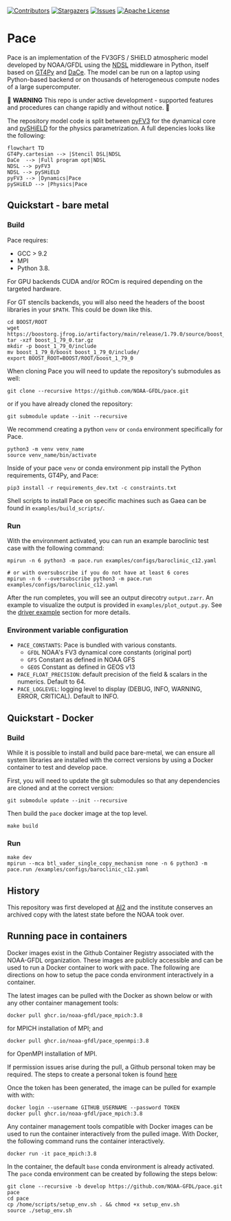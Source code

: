 [![Contributors][contributors-shield]][contributors-url]
[![Stargazers][stars-shield]][stars-url]
[![Issues][issues-shield]][issues-url]
[![Apache License][license-shield]][license-url]

# Pace

Pace is an implementation of the FV3GFS / SHiELD atmospheric model developed by NOAA/GFDL using the [NDSL](https://github.com/NOAA-GFDL/NDSL) middleware in Python, itself based on [GT4Py](https://github.com/GridTools/gt4py) and [DaCe](https://github.com/spcl/dace). The model can be run on a laptop using Python-based backend or on thousands of heterogeneous compute nodes of a large supercomputer.

🚧 **WARNING** This repo is under active development - supported features and procedures can change rapidly and without notice. 🚧

The repository model code is split between [pyFV3](https://github.com/NOAA-GFDL/pyFV3) for the dynamical core and [pySHiELD](https://github.com/NOAA-GFDL/pySHiELD) for the physics parametrization. A full depencies looks like the following:

```mermaid
flowchart TD
GT4Py.cartesian --> |Stencil DSL|NDSL
DaCe  --> |Full program opt|NDSL
NDSL --> pyFV3
NDSL --> pySHiELD
pyFV3 --> |Dynamics|Pace
pySHiELD --> |Physics|Pace

```

## Quickstart - bare metal

### Build

Pace requires:

- GCC > 9.2
- MPI
- Python 3.8.

For GPU backends CUDA and/or ROCm is required depending on the targeted hardware.

For GT stencils backends, you will also need the headers of the boost libraries in your `$PATH`. This could be down like this.

```shell
cd BOOST/ROOT
wget https://boostorg.jfrog.io/artifactory/main/release/1.79.0/source/boost_1_79_0.tar.gz
tar -xzf boost_1_79_0.tar.gz
mkdir -p boost_1_79_0/include
mv boost_1_79_0/boost boost_1_79_0/include/
export BOOST_ROOT=BOOST/ROOT/boost_1_79_0
```

When cloning Pace you will need to update the repository's submodules as well:

```shell
git clone --recursive https://github.com/NOAA-GFDL/pace.git
```

or if you have already cloned the repository:

```
git submodule update --init --recursive
```

We recommend creating a python `venv` or `conda` environment specifically for Pace.

```shell
python3 -m venv venv_name
source venv_name/bin/activate
```

Inside of your pace `venv` or conda environment pip install the Python requirements, GT4Py, and Pace:

```shell
pip3 install -r requirements_dev.txt -c constraints.txt
```

Shell scripts to install Pace on specific machines such as Gaea can be found in `examples/build_scripts/`.

### Run

With the environment activated, you can run an example baroclinic test case with the following command:

```shell
mpirun -n 6 python3 -m pace.run examples/configs/baroclinic_c12.yaml

# or with oversubscribe if you do not have at least 6 cores
mpirun -n 6 --oversubscribe python3 -m pace.run examples/configs/baroclinic_c12.yaml
```

After the run completes, you will see an output direcotry `output.zarr`. An example to visualize the output is provided in `examples/plot_output.py`. See the [driver example](examples/README.md) section for more details.

### Environment variable configuration

- `PACE_CONSTANTS`: Pace is bundled with various constants.
  - `GFDL` NOAA's FV3 dynamical core constants (original port)
  - `GFS` Constant as defined in NOAA GFS
  - `GEOS`  Constant as defined in GEOS v13
- `PACE_FLOAT_PRECISION`: default precision of the field & scalars in the numerics. Default to 64.
- `PACE_LOGLEVEL`: logging level to display (DEBUG, INFO, WARNING, ERROR, CRITICAL). Default to INFO.

## Quickstart - Docker

### Build

While it is possible to install and build pace bare-metal, we can ensure all system libraries are installed with the correct versions by using a Docker container to test and develop pace.

First, you will need to update the git submodules so that any dependencies are cloned and at the correct version:

```shell
git submodule update --init --recursive
```

Then build the `pace` docker image at the top level.

```shell
make build
```

### Run

```shell
make dev
mpirun --mca btl_vader_single_copy_mechanism none -n 6 python3 -m pace.run /examples/configs/baroclinic_c12.yaml
```

## History

This repository was first developed at [AI2](https://github.com/ai2cm/pace) and the institute conserves an archived copy with the latest state before the NOAA took over.

[contributors-shield]: https://img.shields.io/github/contributors/NOAA-GFDL/pace.svg
[contributors-url]: https://github.com/NOAA-GFDL/pace/graphs/contributors
[stars-shield]: https://img.shields.io/github/stars/NOAA-GFDL/pace.svg
[stars-url]: https://github.com/NOAA-GFDL/pace/stargazers
[issues-shield]: https://img.shields.io/github/issues/NOAA-GFDL/pace.svg
[issues-url]: https://github.com/NOAA-GFDL/pace/issues
[license-shield]: https://img.shields.io/github/license/NOAA-GFDL/pace.svg
[license-url]: https://github.com/NOAA-GFDL/pace/blob/main/LICENSE.md

## Running pace in containers
Docker images exist in the Github Container Registry associated with the NOAA-GFDL organization.
These images are publicly accessible and can be used to run a Docker container to work with pace.
The following are directions on how to setup the pace conda environment interactively in a container.

The latest images can be pulled with the Docker as shown below or
with any other container management tools:

```shell
docker pull ghcr.io/noaa-gfdl/pace_mpich:3.8
```
for MPICH installation of MPI; and
```shell
docker pull ghcr.io/noaa-gfdl/pace_openmpi:3.8
```
for OpenMPI installation of MPI.

If permission issues arise during the pull, a Github personal token
may be required.  The steps to create a personal token is found
[here](https://docs.github.com/en/authentication/keeping-your-account-and-data-secure/managing-your-personal-access-tokens)

Once the token has been generated, the image can be pulled for example with with:
```shell
docker login --username GITHUB_USERNAME --password TOKEN
docker pull ghcr.io/noaa-gfdl/pace_mpich:3.8
```

Any container management tools compatible with Docker images can be used
to run the container interactively from the pulled image.
With Docker, the following command runs the container interactively.
```shell
docker run -it pace_mpich:3.8
```

In the container, the default `base` conda environment is already activated.
The `pace` conda environment can be created by following the steps below:

```shell
git clone --recursive -b develop https://github.com/NOAA-GFDL/pace.git pace
cd pace
cp /home/scripts/setup_env.sh . && chmod +x setup_env.sh
source ./setup_env.sh
```
